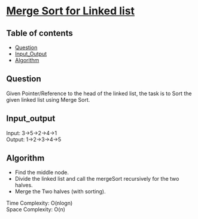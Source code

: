 # [Merge Sort for Linked list](https://practice.geeksforgeeks.org/problems/sort-a-linked-list/1)

## Table of contents

- [Question](#question)
- [Input_Output](#input_output)
- [Algorithm](#algorithm)

## Question
Given Pointer/Reference to the head of the linked list, the task is to Sort the given linked list using Merge Sort. 

## Input_output
Input: 3->5->2->4->1 </br>
Output: 1->2->3->4->5

## Algorithm
- Find the middle node.
- Divide the linked list and call the mergeSort  recursively for the two halves.
- Merge the Two halves (with sorting).

Time Complexity: O(nlogn) </br>
Space Complexity: O(n)